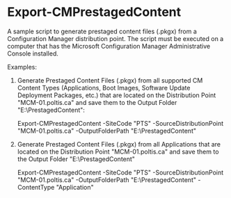 # Export-CMPrestagedContent
A sample script to generate prestaged content files (.pkgx) from a Configuration Manager distribution point. The script must be executed on a computer that has the Microsoft Configuration Manager Administrative Console installed.

Examples:

1. Generate Prestaged Content Files (.pkgx) from all supported CM Content Types (Applications, Boot Images, Software Update Deployment Packages, etc.) that are located on the Distribution Point "MCM-01.poltis.ca" and save them to the Output Folder "E:\PrestagedContent":

      Export-CMPrestagedContent -SiteCode "PTS" -SourceDistributionPoint "MCM-01.poltis.ca" -OutputFolderPath "E:\PrestagedContent"

2. Generate Prestaged Content Files (.pkgx) from all Applications that are located on the Distribution Point "MCM-01.poltis.ca" and save them to the Output Folder "E:\PrestagedContent"

      Export-CMPrestagedContent -SiteCode "PTS" -SourceDistributionPoint "MCM-01.poltis.ca" -OutputFolderPath "E:\PrestagedContent" -ContentType "Application"
